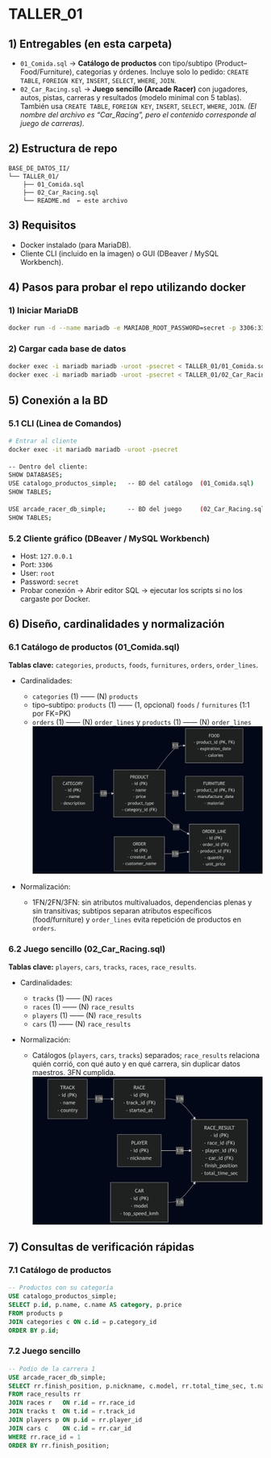 # TALLER_01

## 1) Entregables (en esta carpeta)

* `01_Comida.sql` → **Catálogo de productos** con tipo/subtipo (Product–Food/Furniture), categorías y órdenes. Incluye solo lo pedido: `CREATE TABLE`, `FOREIGN KEY`, `INSERT`, `SELECT`, `WHERE`, `JOIN`. 
* `02_Car_Racing.sql` → **Juego sencillo (Arcade Racer)** con jugadores, autos, pistas, carreras y resultados (modelo minimal con 5 tablas). También usa `CREATE TABLE`, `FOREIGN KEY`, `INSERT`, `SELECT`, `WHERE`, `JOIN`. *(El nombre del archivo es “Car_Racing”, pero el contenido corresponde al juego de carreras)*. 

## 2) Estructura de repo

```
BASE_DE_DATOS_II/
└── TALLER_01/
    ├── 01_Comida.sql
    ├── 02_Car_Racing.sql
    └── README.md  ← este archivo
```

## 3) Requisitos

* Docker instalado (para MariaDB).
* Cliente CLI (incluido en la imagen) o GUI (DBeaver / MySQL Workbench).

## 4) Pasos para probar el repo utilizando docker
### 1) Iniciar MariaDB

```bash
docker run -d --name mariadb -e MARIADB_ROOT_PASSWORD=secret -p 3306:3306 mariadb:latest
```

### 2) Cargar cada base de datos

```bash
docker exec -i mariadb mariadb -uroot -psecret < TALLER_01/01_Comida.sql
docker exec -i mariadb mariadb -uroot -psecret < TALLER_01/02_Car_Racing.sql
```

## 5) Conexión a la BD

### 5.1 CLI (Linea de Comandos)

```bash
# Entrar al cliente
docker exec -it mariadb mariadb -uroot -psecret

-- Dentro del cliente:
SHOW DATABASES;
USE catalogo_productos_simple;   -- BD del catálogo  (01_Comida.sql)  :contentReference[oaicite:2]{index=2}
SHOW TABLES;

USE arcade_racer_db_simple;      -- BD del juego     (02_Car_Racing.sql)  :contentReference[oaicite:3]{index=3}
SHOW TABLES;
```

### 5.2 Cliente gráfico (DBeaver / MySQL Workbench)

* Host: `127.0.0.1`
* Port: `3306`
* User: `root`
* Password: `secret`
* Probar conexión → Abrir editor SQL → ejecutar los scripts si no los cargaste por Docker.

## 6) Diseño, cardinalidades y normalización

### 6.1 Catálogo de productos (01_Comida.sql)

**Tablas clave:** `categories`, `products`, `foods`, `furnitures`, `orders`, `order_lines`.

* Cardinalidades:
  * `categories` (1) —— (N) `products`
  * tipo–subtipo: `products` (1) —— (1, opcional) `foods` / `furnitures` (1:1 por FK=PK)
  * `orders` (1) —— (N) `order_lines` y `products` (1) —— (N) `order_lines`
![Diagrama Entidad-Relación](assets/diagrama1.png)

* Normalización:

  * 1FN/2FN/3FN: sin atributos multivaluados, dependencias plenas y sin transitivas; subtipos separan atributos específicos (food/furniture) y `order_lines` evita repetición de productos en `orders`. 

### 6.2 Juego sencillo (02_Car_Racing.sql)

**Tablas clave:** `players`, `cars`, `tracks`, `races`, `race_results`.

* Cardinalidades:

  * `tracks` (1) —— (N) `races`
  * `races` (1) —— (N) `race_results`
  * `players` (1) —— (N) `race_results`
  * `cars` (1) —— (N) `race_results`
* Normalización:

  * Catálogos (`players`, `cars`, `tracks`) separados; `race_results` relaciona quién corrió, con qué auto y en qué carrera, sin duplicar datos maestros. 3FN cumplida. 
![Diagrama Entidad-Relación](assets/diagrama2.png)

## 7) Consultas de verificación rápidas

### 7.1 Catálogo de productos

```sql
-- Productos con su categoría
USE catalogo_productos_simple;
SELECT p.id, p.name, c.name AS category, p.price
FROM products p
JOIN categories c ON c.id = p.category_id
ORDER BY p.id;
```

### 7.2 Juego sencillo

```sql
-- Podio de la carrera 1
USE arcade_racer_db_simple;
SELECT rr.finish_position, p.nickname, c.model, rr.total_time_sec, t.name AS track
FROM race_results rr
JOIN races r   ON r.id = rr.race_id
JOIN tracks t  ON t.id = r.track_id
JOIN players p ON p.id = rr.player_id
JOIN cars c    ON c.id = rr.car_id
WHERE rr.race_id = 1
ORDER BY rr.finish_position;
```
